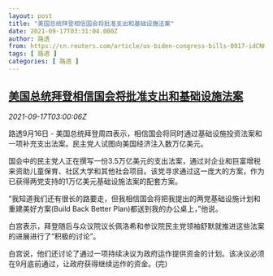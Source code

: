 ```yaml
---
layout: post
title: "美国总统拜登相信国会将批准支出和基础设施法案"
date: 2021-09-17T03:31:04.000Z
author: 路透
from: https://cn.reuters.com/article/us-biden-congress-bills-0917-idCNKBS2GD067
tags: [ 路透 ]
categories: [ 路透 ]
---
```

<!--1631849464000-->
[美国总统拜登相信国会将批准支出和基础设施法案](https://cn.reuters.com/article/us-biden-congress-bills-0917-idCNKBS2GD067)
------

<div>
<div><i>2021-09-17T03:00:06Z</i></div><p>路透9月16日 - 美国总统拜登周四表示，相信国会将同时通过基础设施投资法案和一项补充支出法案。民主党人试图向美国经济注入数万亿美元。</p><p>国会中的民主党人正在撰写一份3.5万亿美元的支出法案，通过对企业和巨富增税来资助儿童保育、社区大学和其他社会项目。该党寻求通过这一庞大的方案，作为已获得两党支持的1万亿美元基础设施法案的配套方案。</p><p>“我知道我们还有很长的路要走，但我相信国会将把我提出的两党基础设施计划和重建美好方案(Build Back Better Plan)都送到我的办公桌上，”他说。</p><p>白宫表示，拜登随后与众议院议长佩洛希和参议院民主党领袖舒默就推进这些法案的进展进行了“积极的讨论”。</p><p>白宫说，他们还讨论了通过一项持续决议为政府运作提供资金的计划。该决议必须在9月底前通过，让政府获得继续运作的资金。(完)</p>
</div>
